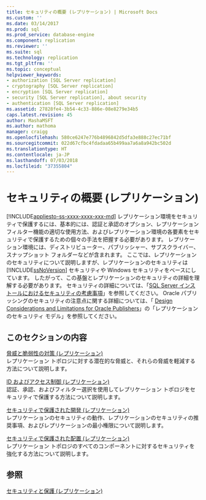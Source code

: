 ```yaml
---
title: セキュリティの概要 (レプリケーション) | Microsoft Docs
ms.custom: ''
ms.date: 03/14/2017
ms.prod: sql
ms.prod_service: database-engine
ms.component: replication
ms.reviewer: ''
ms.suite: sql
ms.technology: replication
ms.tgt_pltfrm: ''
ms.topic: conceptual
helpviewer_keywords:
- authorization [SQL Server replication]
- cryptography [SQL Server replication]
- encryption [SQL Server replication]
- security [SQL Server replication], about security
- authentication [SQL Server replication]
ms.assetid: 27828fe4-3b54-4c33-886e-08e8279e34b5
caps.latest.revision: 45
author: MashaMSFT
ms.author: mathoma
manager: craigg
ms.openlocfilehash: 580ce6247e776b4896842d5dfa3e888c27ec71bf
ms.sourcegitcommit: 022d67cfbc4fdadaa65b499aa7a6a8a942bc502d
ms.translationtype: HT
ms.contentlocale: ja-JP
ms.lasthandoff: 07/03/2018
ms.locfileid: "37355804"
---
```

# <a name="security-overview-replication"></a>セキュリティの概要 (レプリケーション)
[!INCLUDE[appliesto-ss-xxxx-xxxx-xxx-md](../../../includes/appliesto-ss-xxxx-xxxx-xxx-md.md)]
  レプリケーション環境をセキュリティで保護するには、基本的には、認証と承認のオプション、レプリケーション フィルター機能の適切な使用方法、およびレプリケーション環境の各要素をセキュリティで保護するための個々の手法を把握する必要があります。 レプリケーション環境には、ディストリビューター、パブリッシャー、サブスクライバー、スナップショット フォルダーなどが含まれます。 ここでは、レプリケーションのセキュリティについて説明しますが、レプリケーションのセキュリティは [!INCLUDE[ssNoVersion](../../../includes/ssnoversion-md.md)] セキュリティや Windows セキュリティをベースにしています。 したがって、この基盤とレプリケーションのセキュリティの詳細を理解する必要があります。 セキュリティの詳細については、「[SQL Server インストールにおけるセキュリティの考慮事項](../../../sql-server/install/security-considerations-for-a-sql-server-installation.md)」を参照してください。 Oracle パブリッシングのセキュリティの注意点に関する詳細については、「 [Design Considerations and Limitations for Oracle Publishers](../../../relational-databases/replication/non-sql/design-considerations-and-limitations-for-oracle-publishers.md)」の「レプリケーションのセキュリティ モデル」を参照してください。  
  
## <a name="in-this-section"></a>このセクションの内容  
 [脅威と脆弱性の対策 &#40;レプリケーション&#41;](../../../relational-databases/replication/security/threat-and-vulnerability-mitigation-replication.md)  
 レプリケーション トポロジに対する潜在的な脅威と、それらの脅威を軽減する方法について説明します。  
  
 [ID およびアクセス制御 &#40;レプリケーション&#41;](../../../relational-databases/replication/security/identity-and-access-control-replication.md)  
 認証、承認、およびフィルター選択を使用してレプリケーション トポロジをセキュリティで保護する方法について説明します。  
  
 [セキュリティで保護された開発 &#40;レプリケーション&#41;](../../../relational-databases/replication/security/secure-development-replication.md)  
 レプリケーションのセキュリティの動作、レプリケーションのセキュリティの推奨事項、およびレプリケーションの最小権限について説明します。  
  
 [セキュリティで保護された配置 &#40;レプリケーション&#41;](../../../relational-databases/replication/security/secure-deployment-replication.md)  
 レプリケーション トポロジのすべてのコンポーネントに対するセキュリティを強化する方法について説明します。  
  
## <a name="see-also"></a>参照  
 [セキュリティと保護 (レプリケーション)](../../../relational-databases/replication/security/security-and-protection-replication.md)  
  
  
